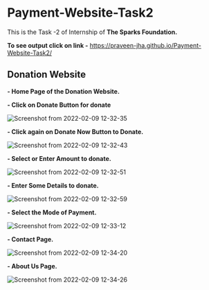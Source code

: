 




# Payment-Website-Task2

This is the Task -2 of Internship of **The Sparks Foundation.**

**To see output click on link -** https://praveen-jha.github.io/Payment-Website-Task2/




## Donation Website

**- Home Page of the Donation Website.**

**- Click on Donate Button for donate**





![Screenshot from 2022-02-09 12-32-35](https://user-images.githubusercontent.com/78073585/153140188-036756ec-57fa-4ffa-b8dd-1ed9fec75f5a.png)

**- Click again on Donate Now Button to Donate.**




![Screenshot from 2022-02-09 12-32-43](https://user-images.githubusercontent.com/78073585/153140200-58984538-048b-4993-bd90-9a54a0b61fab.png)

**- Select or Enter Amount to donate.**

![Screenshot from 2022-02-09 12-32-51](https://user-images.githubusercontent.com/78073585/153140205-c99a641a-ae2c-4dbf-b809-3d1d79357d6a.png)

**- Enter Some Details to donate.**

![Screenshot from 2022-02-09 12-32-59](https://user-images.githubusercontent.com/78073585/153140206-b339e9ad-af9f-4a31-975d-01e724b37062.png)

**- Select the Mode of Payment.**

![Screenshot from 2022-02-09 12-33-12](https://user-images.githubusercontent.com/78073585/153140209-29656676-8e20-4e2f-942b-4895ca18720b.png)

**- Contact Page.**


![Screenshot from 2022-02-09 12-34-20](https://user-images.githubusercontent.com/78073585/153140215-f27aea67-b641-441b-a591-b8f35697f62e.png)

**- About Us Page.**

![Screenshot from 2022-02-09 12-34-26](https://user-images.githubusercontent.com/78073585/153140219-827a734c-28b6-4d2a-bf1d-a24bc7d8995c.png)
